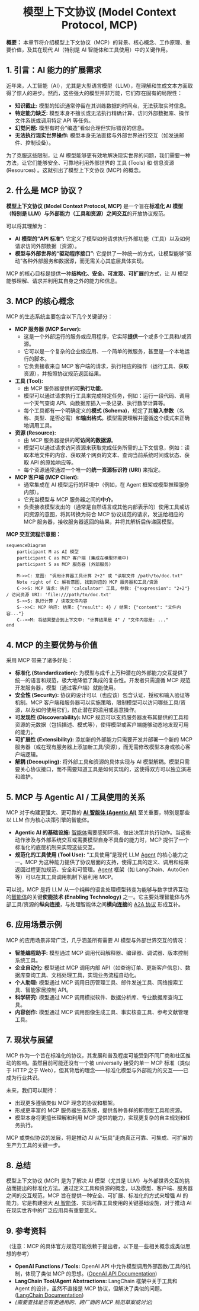 <style>
/* Reuse styles or add specific styles */
.mcp-diagram svg {
  max-width: 100%;
  height: auto;
}
</style>

<h1 align="center" id="MCP协议">模型上下文协议 (Model Context Protocol, MCP)</h1>

**概要：** 本章节将介绍模型上下文协议（MCP）的背景、核心概念、工作原理、重要价值，及其在现代 AI（特别是 AI 智能体和工具使用）中的关键作用。

## 1. 引言：AI 能力的扩展需求

近年来，人工智能（AI），尤其是大型语言模型（LLM），在理解和生成文本方面取得了惊人的进步。然而，这些强大的模型并非万能，它们存在固有的局限性：

-   **知识截止:** 模型的知识通常停留在其训练数据的时间点，无法获取实时信息。
-   **特定能力缺乏:** 模型本身不擅长或无法执行精确计算、访问外部数据库、操作文件系统或调用特定 API 等任务。
-   **幻觉问题:** 模型有时会“编造”看似合理但实际错误的信息。
-   **无法执行现实世界操作:** 模型本身无法直接与外部世界进行交互（如发送邮件、控制设备）。

为了克服这些限制，让 AI 模型能够更有效地解决现实世界的问题，我们需要一种方法，让它们能够安全、可靠地利用外部世界的 工具 (Tools) 和 信息资源 (Resources) 。这就引出了模型上下文协议 (MCP) 的概念。

## 2. 什么是 MCP 协议？

**模型上下文协议 (Model Context Protocol, MCP)** 是一个旨在**标准化 AI 模型（特别是 LLM）与外部能力（工具和资源）之间交互**的开放协议规范。

可以将其理解为：

-   **AI 模型的“API 标准”:** 它定义了模型如何请求执行外部功能（工具）以及如何请求访问外部数据（资源）。
-   **模型与外部世界的“驱动程序接口”:** 它提供了一种统一的方式，让模型能够“驱动”各种外部服务和数据源，而无需关心其底层具体实现。

MCP 的核心目标是提供一种**结构化、安全、可发现、可扩展**的方式，让 AI 模型能够理解、请求并利用其自身之外的能力和信息。

## 3. MCP 的核心概念

MCP 的生态系统主要包含以下几个关键部分：

-   **MCP 服务器 (MCP Server):**
    *   这是一个外部运行的服务或应用程序，它实际**提供**一个或多个工具和/或资源。
    *   它可以是一个复杂的企业级应用、一个简单的微服务，甚至是一个本地运行的脚本。
    *   它负责接收来自 MCP 客户端的请求，执行相应的操作（运行工具、获取资源），并按照协议规范返回结果。
-   **工具 (Tool):**
    *   由 MCP 服务器提供的**可执行功能**。
    *   模型可以通过请求执行工具来完成特定任务，例如：运行一段代码、调用一个天气查询 API、向数据库插入一条记录、执行数学计算等。
    *   每个工具都有一个明确定义的**模式 (Schema)**，规定了其**输入参数**（名称、类型、是否必需）和**输出格式**。模型需要理解并遵循这个模式来正确地调用工具。
-   **资源 (Resource):**
    *   由 MCP 服务器提供的**可访问的数据源**。
    *   模型可以通过请求访问资源来获取完成任务所需的上下文信息，例如：读取本地文件的内容、获取某个网页的文本、查询当前系统时间或状态、获取 API 的原始响应等。
    *   每个资源通常通过一个唯一的**统一资源标识符 (URI)** 来指定。
-   **MCP 客户端 (MCP Client):**
    *   通常集成在 AI 模型运行的环境中（例如，在 Agent 框架或模型推理服务内部）。
    *   它充当模型与 MCP 服务器之间的**中介**。
    *   负责接收模型发出的（通常是自然语言或其他内部表示的）使用工具或访问资源的意图，将其转换为符合 MCP 协议规范的请求，发送给相应的 MCP 服务器，接收服务器返回的结果，并将其解析后传递回模型。

**MCP 交互流程示意图：**

```mermaid
sequenceDiagram
    participant M as AI 模型
    participant C as MCP 客户端 (集成在模型环境中)
    participant S as MCP 服务器 (外部服务)

    M->>C: 意图: "调用计算器工具计算 2+2" 或 "读取文件 /path/to/doc.txt"
    Note right of C: 解析意图, 找到对应的 MCP 服务器和工具/资源
    C->>S: MCP 请求: 执行 'calculator' 工具, 参数: {"expression": "2+2"} / 访问资源 URI: 'file:///path/to/doc.txt'
    S->>S: 执行计算 / 读取文件内容
    S-->>C: MCP 响应: 结果: {"result": 4} / 结果: {"content": "文件内容..."}
    C-->>M: 将结果整合到上下文中: "计算结果是 4" / "文件内容是: ..."
end
```

## 4. MCP 的主要优势与价值

采用 MCP 带来了诸多好处：

-   **标准化 (Standardization):** 为模型与成千上万种潜在的外部能力交互提供了统一的语言和规范，极大地降低了集成的复杂性。开发者只需遵循 MCP 规范开发服务器，模型（通过客户端）就能使用。
-   **安全性 (Security):** 协议的设计可以（也应该）包含认证、授权和输入验证等机制。MCP 客户端和服务器可以实施策略，限制模型可以访问哪些工具/资源，以及如何使用它们，防止潜在的滥用或恶意操作。
-   **可发现性 (Discoverability):** MCP 规范可以支持服务器发布其提供的工具和资源的元数据（包括描述、模式等），使得模型或客户端能够动态地发现可用的能力。
-   **可扩展性 (Extensibility):** 添加新的外部能力只需要开发并部署一个新的 MCP 服务器（或在现有服务器上添加新工具/资源），而无需修改模型本身或核心客户端逻辑。
-   **解耦 (Decoupling):** 将外部工具和资源的具体实现与 AI 模型解耦。模型只需要关心协议接口，而不需要知道工具是如何实现的，这使得双方可以独立演进和维护。

## 5. MCP 与 Agentic AI / 工具使用的关系

MCP 对于构建更强大、更可靠的 **[AI 智能体 (Agentic AI)](/AI/04_智能体(Agent))** 至关重要，特别是那些以 LLM 作为核心决策引擎的智能体。

-   **Agentic AI 的基础设施:** [智能体](/AI/04_智能体(Agent))需要感知环境、做出决策并执行动作。当这些动作涉及与外部系统交互或需要模型自身不具备的能力时，MCP 提供了一个标准化的底层机制来实现这些交互。
-   **规范化的工具使用 (Tool Use):** “工具使用”是现代 LLM [Agent](/AI/04_智能体(Agent)) 的核心能力之一。MCP 为这种能力提供了协议层面的支持，使得工具的定义、调用和结果返回过程更加规范、安全和可管理。[Agent](/AI/04_智能体(Agent)) 框架（如 LangChain、AutoGen 等）可以在其工具调用机制下层利用 MCP。

可以说，MCP 是将 LLM 从一个纯粹的语言处理模型转变为能够与数字世界互动的[智能体](/AI/04_智能体(Agent))的关键**使能技术 (Enabling Technology)** 之一。它主要处理智能体与外部工具/资源的**纵向连接**，与处理智能体之间**横向连接**的 [A2A 协议](/AI/06_A2A协议) 形成互补。

## 6. 应用场景示例

MCP 的应用场景非常广泛，几乎涵盖所有需要 AI 模型与外部世界交互的情况：

-   **智能编程助手:** 模型通过 MCP 调用代码解释器、编译器、调试器、版本控制系统工具。
-   **企业自动化:** 模型通过 MCP 调用内部 API（如查询订单、更新客户信息）、数据库查询工具、文档处理工具，实现业务流程自动化。
-   **个人助理:** 模型通过 MCP 调用日历管理工具、邮件发送工具、网络搜索工具、智能家居控制 API。
-   **科学研究:** 模型通过 MCP 调用模拟软件、数据分析库、专业数据库查询工具。
-   **内容创作:** 模型通过 MCP 调用图像生成工具、事实核查工具、参考文献管理工具。

## 7. 现状与展望

MCP 作为一个旨在标准化的协议，其发展和普及程度可能受到不同厂商和社区推动的影响。虽然目前可能还没有一个被 universally 接受的单一 MCP 标准（类似于 HTTP 之于 Web），但其背后的理念——标准化模型与外部能力的交互——已成为行业共识。

未来，我们可以期待：

-   出现更多遵循类似 MCP 理念的协议和框架。
-   形成更丰富的 MCP 服务器生态系统，提供各种各样的即用型工具和资源。
-   模型本身将更擅长理解和利用 MCP 提供的能力，实现更复杂的自主规划和任务执行。

MCP 或类似协议的发展，将是推动 AI 从“玩具”走向真正可靠、可集成、可扩展的生产力工具的关键一步。

## 8. 总结

模型上下文协议 (MCP) 是为了解决 AI 模型（尤其是 LLM）与外部世界交互的挑战而提出的标准化方法。通过定义工具和资源的概念，以及模型、客户端、服务器之间的交互规范，MCP 旨在提供一种安全、可扩展、标准化的方式来增强 AI 的能力。它是构建强大 [AI 智能体](/AI/04_智能体(Agent))、实现可靠工具使用的关键基础设施，对于推动 AI 在现实世界中的广泛应用具有重要意义。

## 9. 参考资料

（注意：MCP 的具体官方规范可能依赖于提出者，以下是一些相关概念或类似思想的参考）

-   **OpenAI Functions / Tools:** OpenAI API 中允许模型调用外部函数/工具的机制，体现了类似 MCP 的思想。([OpenAI API Documentation](https://platform.openai.com/docs/guides/function-calling))
-   **LangChain Tool/Agent Abstractions:** LangChain 框架中关于工具和 Agent 的设计，虽然不直接是 MCP 协议，但解决了类似的问题。([LangChain Documentation](https://python.langchain.com/docs/modules/agents/tools/))
-   *(需要查找是否有更通用的、跨厂商的 MCP 规范草案或讨论)*
